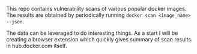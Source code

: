 This repo contains vulnerability scans of various popular docker images.
The results are obtained by periodically running `docker scan <image_name> --json`.

The data can be leveraged to do interesting things. As a start I will be creating a browser extension which quickly gives summary of scan results in hub.docker.com itself.
